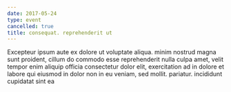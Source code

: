 ```yaml
---
date: 2017-05-24
type: event
cancelled: true
title: consequat. reprehenderit ut
---
```

Excepteur ipsum aute ex dolore ut voluptate aliqua. minim nostrud magna sunt proident, cillum do commodo esse reprehenderit nulla culpa amet, velit tempor enim aliquip officia consectetur dolor elit, exercitation ad in dolore et labore qui eiusmod in dolor non in eu veniam, sed mollit. pariatur. incididunt cupidatat sint ea